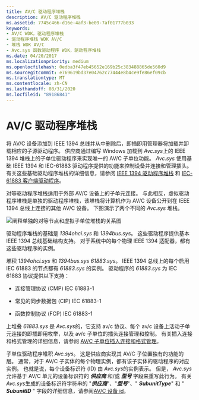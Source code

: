 ```yaml
---
title: AV/C 驱动程序堆栈
description: AV/C 驱动程序堆栈
ms.assetid: 7745c466-d16e-4af3-be09-7af01777b033
keywords:
- AV/C WDK，驱动程序堆栈
- 驱动程序堆栈 WDK AV/C
- 堆栈 WDK AV/C
- Avc.sys 函数驱动程序 WDK，驱动程序堆栈
ms.date: 04/20/2017
ms.localizationpriority: medium
ms.openlocfilehash: 0edba3f47eb45652e169b25c383488865de560d9
ms.sourcegitcommit: e769619bd37e04762c77444e8b4ce9fe86ef09cb
ms.translationtype: MT
ms.contentlocale: zh-CN
ms.lasthandoff: 08/31/2020
ms.locfileid: "89186841"
---
```

# <a name="avc-driver-stacks"></a>AV/C 驱动程序堆栈





将 AV/C 设备添加到 IEEE 1394 总线并从中删除后，即插即用管理器将加载并卸载相应的子源驱动程序。 供应商通过编写 Windows 加载到 *Avc.sys*上的 IEEE 1394 堆栈上的子单位驱动程序来实现唯一的 AV/C 子单位功能。 *Avc.sys* 使用基础 IEEE 1394 和 IEC-61883 驱动程序提供的功能来控制设备并连接和管理插头。 有关这些基础驱动程序堆栈的详细信息，请参阅 [IEEE 1394 驱动程序堆栈](../ieee/the-ieee-1394-driver-stack.md) 和 [IEC-61883 客户端驱动程序](../ieee/iec-61883-client-drivers.md)。

对等驱动程序堆栈适用于外部 AV/C 设备上的子单元连接。 与此相反，虚拟驱动程序堆栈是单独的驱动程序堆栈，该堆栈将计算机作为 AV/C 设备公开到在 IEEE 1394 总线上连接的其他 AV/C 设备。 下图演示了两个不同的 *Avc.sys* 堆栈。

![阐释单独的对等节点和虚拟子单位堆栈的关系图](images/avcdiag.gif)

驱动程序堆栈的基础是 *1394ohci.sys* 和 *1394bus.sys*。 这些驱动程序提供基本 IEEE 1394 总线基础结构支持。 对于系统中的每个物理 IEEE 1394 适配器，都有这些驱动程序的实例。

堆积 *1394ohci.sys* 和 *1394bus.sys* *61883.sys*。 IEEE 1394 总线上的每个启用 IEC 61883 的节点都有 *61883.sys* 的实例。 驱动程序的 *61883.sys* 为 IEC 61883 协议提供以下支持：

-   连接管理协议 (CMP) IEC 61883-1

-   常见的同步数据包 (CIP) IEC 61883-1

-   函数控制协议 (FCP) IEC 61883-1

上堆叠 *61883.sys* 是 *Avc.sys*的，它支持 av/c 协议、每个 av/c 设备上活动子单元连接的即插即用枚举，以及 av/c 子单位的插头连接管理和控制。 有关插入连接和格式管理的详细信息，请参阅 [AV/C 子单位插入连接和格式管理](av-c-subunit-plug-connection-and-format-management.md)。

子单位驱动程序堆积 *Avc.sys*。 这是供应商实现其 AV/C 子位置独有的功能的层。 通常，对于 AV/C 子实体的每个物理实例，都有该子实体的驱动程序的对应实例。 也就是说，每个设备标识符 (ID) 由 *Avc.sys*的实例表示。 但是， *Avc.sys* 允许基于 AV/C 单元的设备标识符的 ***供应商*** 和/或 ***型号*** 字段来重写此行为。 有关*Avc.sys*生成的设备标识符字符串的 "***供应商***"、"***型号***"、" ***SubunitType***" 和 " ***SubunitID*** " 字段的详细信息，请参阅[AV/C 设备 id](av-c-device-identifiers.md)。

 

